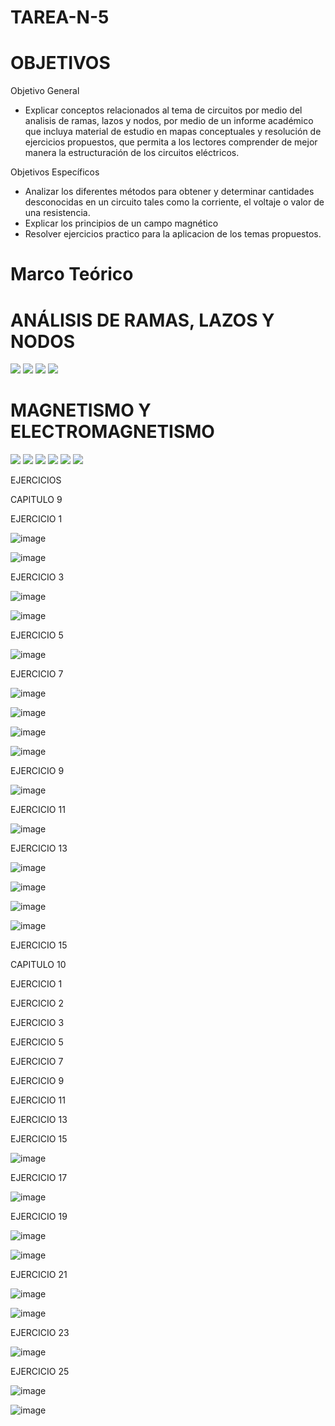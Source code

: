 # TAREA-N-5

# OBJETIVOS

Objetivo General

- Explicar conceptos relacionados al tema de circuitos por medio del analisis de ramas, lazos y nodos, por medio de un informe académico que incluya material de estudio en mapas conceptuales y resolución de ejercicios propuestos, que permita a los lectores comprender de mejor manera la estructuración de los circuitos eléctricos.

Objetivos Específicos
- Analizar los diferentes métodos para obtener y determinar cantidades desconocidas en un circuito tales como la corriente, el voltaje o valor de una resistencia.
- Explicar los principios de un campo magnético
- Resolver ejercicios practico para la aplicacion de los temas propuestos.

# Marco Teórico
# ANÁLISIS DE RAMAS, LAZOS Y NODOS

![](https://github.com/BENLLAMIN69/TAREA-N-5/blob/main/IMA/M%C3%A9todo%20de%20las%20corrientes%20de%20Malla.png)
![](https://github.com/BENLLAMIN69/TAREA-N-5/blob/main/IMA/png.png)
![](https://github.com/BENLLAMIN69/TAREA-N-5/blob/main/IMA/png%20(1).png)
![](https://github.com/BENLLAMIN69/TAREA-N-5/blob/main/IMA/png%20(3).png)

# MAGNETISMO Y ELECTROMAGNETISMO

![](https://github.com/BENLLAMIN69/TAREA-N-5/blob/main/IMA/png%20(4).png)
![](https://github.com/BENLLAMIN69/TAREA-N-5/blob/main/IMA/png%20(5).png)
![](https://github.com/BENLLAMIN69/TAREA-N-5/blob/main/IMA/png%20(6).png)
![](https://github.com/BENLLAMIN69/TAREA-N-5/blob/main/IMA/png%20(8).png)
![](https://github.com/BENLLAMIN69/TAREA-N-5/blob/main/IMA/png%20(9).png)
![](https://github.com/BENLLAMIN69/TAREA-N-5/blob/main/IMA/png%20(10).png)

EJERCICIOS 
 
CAPITULO 9

EJERCICIO 1

![image](https://user-images.githubusercontent.com/93900233/149240979-e8cca77c-9a77-4cff-ab63-6bd467bfc822.png)

![image](https://user-images.githubusercontent.com/93900233/149241001-3bffab0a-84f4-4479-bbb3-7b20218b6a18.png)

EJERCICIO 3

![image](https://user-images.githubusercontent.com/93900233/149241093-03acd416-c555-4b6c-8ee0-33cbcd6a8b30.png)

![image](https://user-images.githubusercontent.com/93900233/149241128-43f0d6e5-8d8b-4207-85ae-232078eb4e39.png)

EJERCICIO 5

![image](https://user-images.githubusercontent.com/93900233/149241189-9df048b5-1893-490a-81c5-6c493aa87495.png)

EJERCICIO 7

![image](https://user-images.githubusercontent.com/93900233/149241265-8f45c6a0-68d4-4ee7-834a-cbb8499ee432.png)

![image](https://user-images.githubusercontent.com/93900233/149241290-a4cf2333-4e55-4521-9708-9c8500bd2ae9.png)

![image](https://user-images.githubusercontent.com/93900233/149241325-b877cfc4-cdf6-46c5-8942-8f6de815c64f.png)

![image](https://user-images.githubusercontent.com/93900233/149241356-5eef5a73-953c-4f49-9527-6d2205f75ce4.png)

EJERCICIO 9

![image](https://user-images.githubusercontent.com/93900233/149241439-ea242085-45ab-4a7d-a198-26caa485dbb9.png)

EJERCICIO 11

![image](https://user-images.githubusercontent.com/93900233/149241526-b97612ea-8690-4372-a8df-738bc968cbaf.png)

EJERCICIO 13

![image](https://user-images.githubusercontent.com/93900233/149241604-5323cbd4-6d98-4ed8-8ff6-a89721c297d1.png)

![image](https://user-images.githubusercontent.com/93900233/149241639-9f80aa5a-b7ae-4847-813a-1bb470fbb5e1.png)

![image](https://user-images.githubusercontent.com/93900233/149241742-55489d2c-9143-499b-aeb3-2e1d42b93c0d.png)

![image](https://user-images.githubusercontent.com/93900233/149241766-390d40c4-5e36-4a8d-94f9-6d97d15ceda4.png)

EJERCICIO 15

CAPITULO 10

EJERCICIO 1

EJERCICIO 2

EJERCICIO 3

EJERCICIO 5

EJERCICIO 7

EJERCICIO 9

EJERCICIO 11

EJERCICIO 13

EJERCICIO 15

![image](https://user-images.githubusercontent.com/93900233/149241988-f1765690-f66d-466e-87b8-adefecf93fa8.png)

EJERCICIO 17

![image](https://user-images.githubusercontent.com/93900233/149242069-b8079281-c3a1-46a4-8703-f03678bc23f7.png)

EJERCICIO 19

![image](https://user-images.githubusercontent.com/93900233/149242126-c5200a95-cd50-4eb6-8ce0-923b82db787d.png)

![image](https://user-images.githubusercontent.com/93900233/149242154-5dccc0ce-b1fc-4ae6-8c69-f813b69015fa.png)

EJERCICIO 21

![image](https://user-images.githubusercontent.com/93900233/149242194-93c355d5-cb89-4632-b9a8-0abb211a8f3f.png)

![image](https://user-images.githubusercontent.com/93900233/149242224-9908d3b5-c833-419b-a07b-fb2ab44d21fb.png)

EJERCICIO 23

![image](https://user-images.githubusercontent.com/93900233/149242278-697c5962-71dc-43d9-b488-74a3063a01d6.png)

EJERCICIO 25

![image](https://user-images.githubusercontent.com/93900233/149242322-d82e99a7-60b5-449d-a64a-b2dc19d2b76d.png)

![image](https://user-images.githubusercontent.com/93900233/149242349-295b8dc8-e729-474b-82ed-c1e5cfed1c5f.png)











